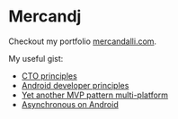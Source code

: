 # Mercandj

Checkout my portfolio [mercandalli.com](http://mercandalli.com).

My useful gist:
- [CTO principles](https://gist.github.com/Mercandj/de3cc178556dfd3a341c2646b109d221)
- [Android developer principles](https://gist.github.com/Mercandj/423ca32b5b99c03d5819492f4efd1bdc)
- [Yet another MVP pattern multi-platform](https://gist.github.com/Mercandj/4b96e5bdd8a930eec7793beb4d8dacc2)
- [Asynchronous on Android](https://gist.github.com/Mercandj/18d5c4b6fb4531e8c6ae724d6fae554a)
